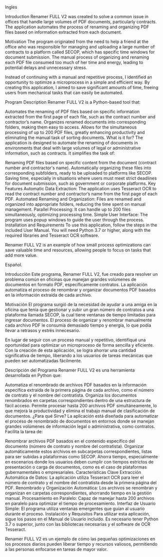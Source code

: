 Ingles

Introduction
Renamer FULL V2 was created to solve a common issue in offices that handle large volumes of PDF documents, particularly contracts. The application automates the process of renaming and organizing PDF files based on information extracted from each document.

Motivation
The program originated from the need to help a friend at the office who was responsible for managing and uploading a large number of contracts to a platform called SECOP, which has specific time windows for document submission. The manual process of organizing and renaming each PDF file consumed too much of her time and energy, leading to potential delays and unnecessary stress.

Instead of continuing with a manual and repetitive process, I identified an opportunity to optimize a microprocess in a simple and efficient way. By creating this application, I aimed to save significant amounts of time, freeing users from mechanical tasks that can easily be automated.

Program Description
Renamer FULL V2 is a Python-based tool that:

Automates the renaming of PDF files based on specific information extracted from the first page of each file, such as the contract number and contractor’s name.
Organizes renamed documents into corresponding folders, making them easy to access.
Allows for the simultaneous processing of up to 200 PDF files, greatly enhancing productivity and eliminating the manual task of sorting documents.
What is it for?
The application is designed to automate the renaming of documents in environments that deal with large volumes of legal or administrative information, such as contracts. It simplifies the task of:

Renaming PDF files based on specific content from the document (contract number and contractor's name).
Automatically organizing these files into corresponding subfolders, ready to be uploaded to platforms like SECOP.
Saving time, especially in situations where users must meet strict deadlines for document submission, such as government or corporate platforms.
Key Features
Automatic Data Extraction: The application uses Tesseract OCR to read the contract number and contractor’s name from the first page of each PDF.
Automated Renaming and Organization: Files are renamed and organized into appropriate folders, reducing the time spent on manual management.
Parallel Processing: It can handle up to 200 files simultaneously, optimizing processing time.
Simple User Interface: The program uses popup windows to guide the user through the process.
Installation and Requirements
To use this application, follow the steps in the included User Manual. You will need Python 3.7 or higher, along with the required libraries and Tesseract OCR software.

Renamer FULL V2 is an example of how small process optimizations can save valuable time and resources, allowing people to focus on tasks that add more value.



Español.

Introducción
Este programa, Renamer FULL V2, fue creado para resolver un problema común en oficinas que manejan grandes volúmenes de documentos en formato PDF, específicamente contratos. La aplicación automatiza el proceso de renombrar y organizar documentos PDF basados en la información extraída de cada archivo.

Motivación
El programa surgió de la necesidad de ayudar a una amiga en la oficina que tenía que gestionar y subir un gran número de contratos a una plataforma llamada SECOP, la cual tiene ventanas de tiempo limitadas para ingresar documentos. El proceso de organizar y renombrar manualmente cada archivo PDF le consumía demasiado tiempo y energía, lo que podía llevar a retrasos y estrés innecesario.

En lugar de seguir con un proceso manual y repetitivo, identifiqué una oportunidad para optimizar un microproceso de forma sencilla y eficiente. Con la creación de esta aplicación, se logra ahorrar una cantidad significativa de tiempo, liberando a los usuarios de tareas mecánicas que pueden ser automatizadas fácilmente.

Descripción del Programa
Renamer FULL V2 es una herramienta desarrollada en Python que:

Automatiza el renombrado de archivos PDF basados en la información específica extraída de la primera página de cada archivo, como el número de contrato y el nombre del contratista.
Organiza los documentos renombrados en carpetas correspondientes dentro de una estructura de fácil acceso.
Permite procesar hasta 200 archivos PDF simultáneamente, lo que mejora la productividad y elimina el trabajo manual de clasificación de documentos.
¿Para qué Sirve?
La aplicación está diseñada para automatizar el proceso de renombrado de documentos en entornos donde se manejan grandes volúmenes de información legal o administrativa, como contratos. Facilita la tarea de:

Renombrar archivos PDF basados en el contenido específico del documento (número de contrato y nombre del contratista).
Organizar automáticamente estos archivos en subcarpetas correspondientes, listas para ser subidas a plataformas como SECOP.
Ahorra tiempo, especialmente en escenarios donde los usuarios deben cumplir con tiempos estrictos de presentación o carga de documentos, como es el caso de plataformas gubernamentales o empresariales.
Características Clave
Extracción Automática de Datos: La aplicación utiliza Tesseract OCR para leer el número de contrato y el nombre del contratista desde la primera página del PDF.
Renombrado y Organización Automática: Los archivos se renombran y organizan en carpetas correspondientes, ahorrando tiempo en la gestión manual.
Procesamiento en Paralelo: Capaz de manejar hasta 200 archivos en paralelo para optimizar el tiempo de procesamiento.
Interfaz de Usuario Simple: El programa utiliza ventanas emergentes que guían al usuario durante el proceso.
Instalación y Requisitos
Para utilizar esta aplicación, sigue los pasos en el Manual de Usuario incluido. Es necesario tener Python 3.7 o superior, junto con las bibliotecas necesarias y el software de OCR Tesseract.

Renamer FULL V2 es un ejemplo de cómo las pequeñas optimizaciones en los procesos diarios pueden liberar tiempo y recursos valiosos, permitiendo a las personas enfocarse en tareas de mayor valor.
